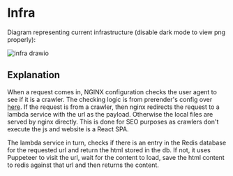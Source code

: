 # Infra

Diagram representing current infrastructure (disable dark mode to view png properly):

![infra drawio](https://github.com/Aniganesh/indic-games-documentation/assets/47713754/4d298356-dfbc-429f-92cd-d6d8882c2b99)

## Explanation
When a request comes in, NGINX configuration checks the user agent to see if it is a crawler. The checking logic is from prerender's config over [here](https://github.com/prerender/prerender-nginx/blob/master/nginx.conf). If the request is from a crawler, then nginx redirects the request to a lambda service with the url as the payload. Otherwise the local files are served by nginx directly. This is done for SEO purposes as crawlers don't execute the js and website is a React SPA.

The lambda service in turn, checks if there is an entry in the Redis database for the requested url and return the html stored in the db. If not, it uses Puppeteer to visit the url, wait for the content to load, save the html content to redis against that url and then returns the content.
